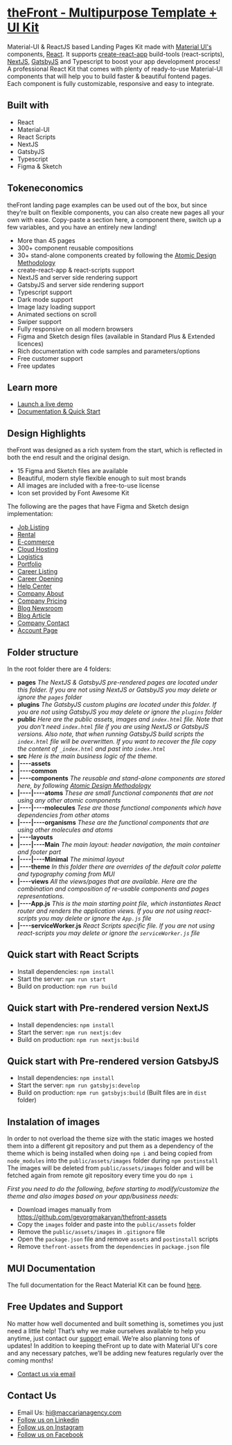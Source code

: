 # [theFront - Multipurpose Template + UI Kit](https://thefront.maccarianagency.com/)

Material-UI & ReactJS based Landing Pages Kit made with [Material UI's](https://material-ui.com/?ref=maccarian-agency) components, [React](https://reactjs.org/?ref=maccarian-agency). It supports [create-react-app](https://facebook.github.io/create-react-app/?ref=maccarian-agency) build-tools (react-scripts), [NextJS](https://nextjs.org/?ref=maccarian-agency), [GatsbyJS](https://www.gatsbyjs.com/?ref=maccarian-agency) and Typescript to boost your app development process!
A professional React Kit that comes with plenty of ready-to-use Material-UI components that will help you to build faster & beautiful fontend pages. Each component is fully customizable, responsive and easy to integrate.

## Built with

- React
- Material-UI
- React Scripts
- NextJS
- GatsbyJS
- Typescript
- Figma & Sketch

## Tokeneconomics

theFront landing page examples can be used out of the box, but since they’re built on flexible components, you can also create new pages all your own with ease. Copy-paste a section here, a component there, switch up a few variables, and you have an entirely new landing!

- More than 45 pages
- 300+ component reusable compositions
- 30+ stand-alone components created by following the [Atomic Design Methodology](https://bradfrost.com/blog/post/atomic-web-design/)
- create-react-app & react-scripts support
- NextJS and server side rendering support
- GatsbyJS and server side rendering support
- Typescript support
- Dark mode support
- Image lazy loading support
- Animated sections on scroll
- Swiper support
- Fully responsive on all modern browsers
- Figma and Sketch design files (available in Standard Plus & Extended licences)
- Rich documentation with code samples and parameters/options
- Free customer support
- Free updates

## Learn more

- [Launch a live demo](https://thefront.maccarianagency.com)
- [Documentation & Quick Start](https://thefront-styleguide.maccarianagency.com)

## Design Highlights

theFront was designed as a rich system from the start, which is reflected in both the end result and the original design.

- 15 Figma and Sketch files are available
- Beautiful, modern style flexible enough to suit most brands
- All images are included with a free-to-use license
- Icon set provided by Font Awesome Kit

The following are the pages that have Figma and Sketch design implementation:

- [Job Listing](https://thefront.maccarianagency.com/job-listing)
- [Rental](https://thefront.maccarianagency.com/rental)
- [E-commerce](https://thefront.maccarianagency.com/e-commerce)
- [Cloud Hosting](https://thefront.maccarianagency.com/cloud-hosting)
- [Logistics](https://thefront.maccarianagency.com/logistics)
- [Portfolio](https://thefront.maccarianagency.com/portfolio-page)
- [Career Listing](https://thefront.maccarianagency.com/career-listing-minimal)
- [Career Opening](https://thefront.maccarianagency.com/career-opening)
- [Help Center](https://thefront.maccarianagency.com/help-center)
- [Company About](https://thefront.maccarianagency.com/about)
- [Company Pricing](https://thefront.maccarianagency.com/pricing)
- [Blog Newsroom](https://thefront.maccarianagency.com/blog-newsroom)
- [Blog Article](https://thefront.maccarianagency.com/blog-article)
- [Company Contact](https://thefront.maccarianagency.com/contact-page)
- [Account Page](https://thefront.maccarianagency.com/account/general)

## Folder structure

In the root folder there are 4 folders:
- **pages** *The NextJS & GatsbyJS pre-rendered pages are located under this folder. If you are not using NextJS or GatsbyJS you may delete or ignore the `pages` folder*
- **plugins** *The GatsbyJS custom plugins are located under this folder. If you are not using GatsbyJS you may delete or ignore the `plugins` folder*
- **public** *Here are the public assets, images and `index.html` file. Note that you don't need `index.html` file if you are using NextJS or GatsbyJS versions. Also note, that when running GatsbyJS build scripts the `index.html` file will be overwritten. If you want to recover the file copy the content of `_index.html` and past into `index.html`*
- **src** *Here is the main business logic of the theme.*
- **|----assets**
- **|----common**
- **|----components** *The reusable and stand-alone components are stored here, by following [Atomic Design Methodology](https://bradfrost.com/blog/post/atomic-web-design/)*
- **|----|----atoms** *These are small functional components that are not using any other atomic components*
- **|----|----molecules** *Tese are those functional components which have dependencies from other atoms*
- **|----|----organisms** *These are the functional components that are using other molecules and atoms*
- **|----layouts**
- **|----|----Main** *The main layout: header navigation, the main container and footer part*
- **|----|----Minimal** *The minimal layout*
- **|----theme** *In this folder there are overrides of the default color palette and typography coming from MUI*
- **|----views** *All the views/pages that are available. Here are the combination and composition of re-usable components and pages representations.*
- **|----App.js** *This is the main starting point file, which instantiates React router and renders the application views. If you are not using react-scripts you may delete or ignore the `App.js` file*
- **|----serviceWorker.js** *React Scripts specific file. If you are not using react-scripts you may delete or ignore the `serviceWorker.js` file*

## Quick start with React Scripts

- Install dependencies: `npm install`
- Start the server: `npm run start`
- Build on production: `npm run build`

## Quick start with Pre-rendered version NextJS

- Install dependencies: `npm install`
- Start the server: `npm run nextjs:dev`
- Build on production: `npm run nextjs:build`

## Quick start with Pre-rendered version GatsbyJS

- Install dependencies: `npm install`
- Start the server: `npm run gatsbyjs:develop`
- Build on production: `npm run gatsbyjs:build` (Built files are in `dist` folder)

## Instalation of images

In order to not overload the theme size with the static images we hosted them into a different git repository and put them as a dependency of the theme which is being installed when doing `npm i` and being copied from `node_modules` into the `public/assets/images` folder during `npm postinstall`
The images will be deleted from `public/assets/images` folder and will be fetched again from remote git repository every time you do `npm i`

*First you need to do the following, before starting to modify/customize the theme and also images based on your app/business needs:*

- Download images manually from https://github.com/gevorgmakaryan/thefront-assets
- Copy the `images` folder and paste into the `public/assets` folder
- Remove the `public/assets/images` in `.gitignore` file
- Open the `package.json` file and remove `assets` and `postinstall` scripts
- Remove `thefront-assets` from the `dependencies` in `package.json` file

## MUI Documentation

The full documentation for the React Material Kit can be found [here](https://material-ui.com?ref=maccarian-agency).

## Free Updates and Support

No matter how well documented and built something is, sometimes you just need a little help! That’s why we make ourselves available to help you anytime, just contact our [support](hi@maccarianagency.com) email. We’re also planning tons of updates! In addition to keeping theFront up to date with Material UI's core and any necessary patches, we’ll be adding new features regularly over the coming months!

- [Contact us via email](hi@maccarianagency.com)

## Contact Us

- Email Us: hi@maccarianagency.com
- [Follow us on Linkedin](https://www.linkedin.com/company/maccarian)
- [Follow us on Instagram](https://www.instagram.com/maccarian/)
- [Follow us on Facebook](https://facebook.com/maccarian.agency/)
